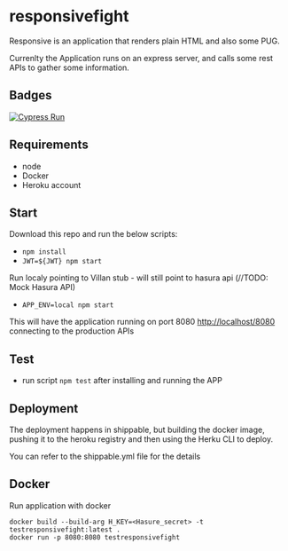 # responsivefight

Responsive is an application that renders plain HTML and also some PUG.

Currenlty the Application runs on an express server, and calls some rest APIs to gather some information.

## Badges
[![Cypress Run](https://img.shields.io/badge/cypress-dashboard-brightgreen.svg)]()

## Requirements

- node
- Docker
- Heroku account

## Start

Download this repo and run the below scripts:

- `npm install`
- `JWT=${JWT} npm start`

Run localy pointing to Villan stub - will still point to hasura api (//TODO: Mock Hasura API)
- `APP_ENV=local npm start`

This will have the application running on port 8080 <http://localhost/8080> connecting to the production APIs

## Test

- run script `npm test` after installing and running the APP

## Deployment

The deployment happens in shippable, but building the docker image, pushing it to the heroku registry and then using the Herku CLI to deploy.

You can refer to the shippable.yml file for the details

## Docker

Run application with docker

```
docker build --build-arg H_KEY=<Hasure_secret> -t testresponsivefight:latest .
docker run -p 8080:8080 testresponsivefight
```